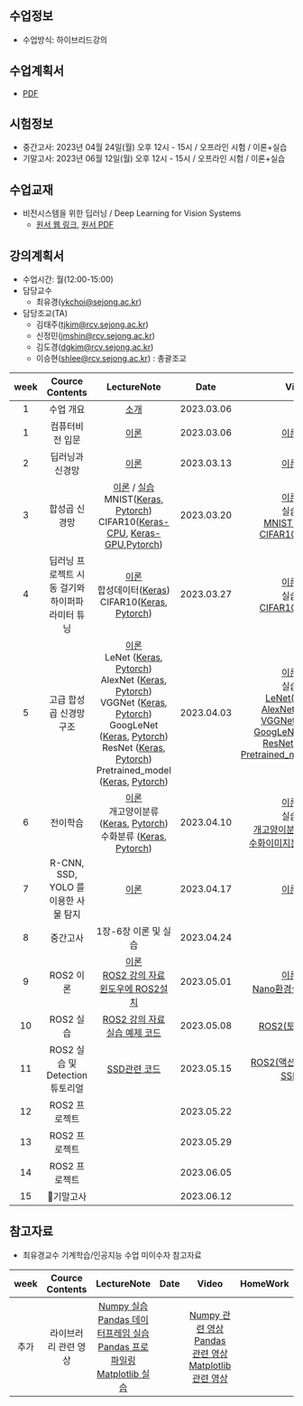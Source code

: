 
## 수업정보
- 수업방식: 하이브리드강의

## 수업계획서
- [PDF](https://github.com/sejongresearch/2023.DeepLearningSystem/blob/main/%E1%84%89%E1%85%AE%E1%84%8B%E1%85%A5%E1%86%B8%E1%84%80%E1%85%A8%E1%84%92%E1%85%AC%E1%86%A8%E1%84%89%E1%85%A5(2023).pdf)

## 시험정보
- 중간고사: 2023년 04월 24일(월) 오후 12시 - 15시 / 오프라인 시험 / 이론+실습
- 기말고사: 2023년 06월 12일(월) 오후 12시 - 15시 / 오프라인 시험 / 이론+실습

## 수업교재
- 비전시스템을 위한 딥러닝 / Deep Learning for Vision Systems
  - [원서 웹 링크](https://livebook.manning.com/book/grokking-deep-learning-for-computer-vision/chapter-1/), [원서 PDF](https://github.com/sejongresearch/2023.DeepLearningSystem/blob/main/deep-learning-for-vision-systems.pdf)

## 강의계획서
- 수업시간: 월(12:00-15:00) 
- 담당교수
  - 최유경(ykchoi@sejong.ac.kr)
- 담당조교(TA)
  - 김태주(tjkim@rcv.sejong.ac.kr)
  - 신정민(jmshin@rcv.sejong.ac.kr)
  - 김도경(dgkim@rcv.sejong.ac.kr)
  - 이승현(shlee@rcv.sejong.ac.kr) : 총괄조교

| week | Cource Contents | LectureNote | Date | Video | HomeWork |
|:---:|:---:|:---:|:---:|:---:|:---:|
| 1 | 수업 개요 | [소개](https://github.com/sejongresearch/2023.DeepLearningSystem/blob/main/LectureNotes/%5B%E1%84%83%E1%85%B5%E1%86%B8%E1%84%85%E1%85%A5%E1%84%82%E1%85%B5%E1%86%BC%E1%84%89%E1%85%B5%E1%84%89%E1%85%B3%E1%84%90%E1%85%A6%E1%86%B7%5D%5B0%E1%84%8C%E1%85%AE%E1%84%8E%E1%85%A1%5D%20%E1%84%80%E1%85%AA%E1%84%86%E1%85%A9%E1%86%A8%E1%84%89%E1%85%A9%E1%84%80%E1%85%A2%201%E1%84%87%E1%85%AE%20(2023)%20R2.pdf) | 2023.03.06 |  | | 
| 1 | 컴퓨터비전 입문 | [이론](https://github.com/sejongresearch/2023.DeepLearningSystem/blob/main/LectureNotes/%5B%E1%84%83%E1%85%B5%E1%86%B8%E1%84%85%E1%85%A5%E1%84%82%E1%85%B5%E1%86%BC%E1%84%89%E1%85%B5%E1%84%89%E1%85%B3%E1%84%90%E1%85%A6%E1%86%B7%5D%5B1%E1%84%8C%E1%85%AE%E1%84%8E%E1%85%A1%5D%20%E1%84%8F%E1%85%A5%E1%86%B7%E1%84%91%E1%85%B2%E1%84%90%E1%85%A5%E1%84%87%E1%85%B5%E1%84%8C%E1%85%A5%E1%86%AB%20%E1%84%8B%E1%85%B5%E1%86%B8%E1%84%86%E1%85%AE%E1%86%AB%20(2023).pdf) | 2023.03.06 |  [이론영상](https://youtu.be/y_7ROFzkS7E) | |
| 2 | 딥러닝과 신경망 | [이론](https://github.com/sejongresearch/2023.DeepLearningSystem/blob/main/LectureNotes/%5B%E1%84%83%E1%85%B5%E1%86%B8%E1%84%85%E1%85%A5%E1%84%82%E1%85%B5%E1%86%BC%E1%84%89%E1%85%B5%E1%84%89%E1%85%B3%E1%84%90%E1%85%A6%E1%86%B7%5D%5B2%E1%84%8C%E1%85%AE%E1%84%8E%E1%85%A1%5D%20%E1%84%83%E1%85%B5%E1%86%B8%E1%84%85%E1%85%A5%E1%84%82%E1%85%B5%E1%86%BC%E1%84%80%E1%85%AA%20%E1%84%89%E1%85%B5%E1%86%AB%E1%84%80%E1%85%A7%E1%86%BC%E1%84%86%E1%85%A1%E1%86%BC%20(2023).pdf) | 2023.03.13 |  [이론영상](https://youtu.be/-CDG4fIJfe0) | |
| 3 | 합성곱 신경망 | [이론](https://github.com/sejongresearch/2023.DeepLearningSystem/blob/main/LectureNotes/%5B%EB%94%A5%EB%9F%AC%EB%8B%9D%EC%8B%9C%EC%8A%A4%ED%85%9C%5D%5B3%EC%A3%BC%EC%B0%A8%5D%20%ED%95%A9%EC%84%B1%EA%B3%B1%20%EC%8B%A0%EA%B2%BD%EB%A7%9D.pdf) / [실습](https://github.com/sejongresearch/2023.DeepLearningSystem/blob/main/LectureNotes/%5B%EB%94%A5%EB%9F%AC%EB%8B%9D%EC%8B%9C%EC%8A%A4%ED%85%9C%5D%5B3%EC%A3%BC%EC%B0%A8%5D%20%ED%95%A9%EC%84%B1%EA%B3%B1%20%EC%8B%A0%EA%B2%BD%EB%A7%9D%20(%EC%8B%A4%EC%8A%B5).pdf) <br/> MNIST([Keras](https://www.kaggle.com/code/yukyungchoi/2022-dl-w3p1/notebook), [Pytorch](https://www.kaggle.com/code/dobarri/03-mnist-cnn)) <br/> CIFAR10([Keras-CPU](https://www.kaggle.com/code/yukyungchoi/2022-dl-w3-project-cpu/notebook), [Keras-GPU](https://www.kaggle.com/code/yukyungchoi/2022-dl-w3-project-gpu/notebook),[Pytorch](https://www.kaggle.com/code/leeseunghyeon99/2023-1-dls-w3-cifar10-cnn)) | 2023.03.20 |  [이론영상](https://youtu.be/NmUknzJqYG4) <br/> 실습영상 <br> [MNIST(Pytorch)](https://www.youtube.com/watch?v=J-9Lez2EoyM) <br/> [CIFAR10(Pytorch)](https://www.youtube.com/watch?v=nV5cU9IBG00)| |
| 4 | 딥러닝 프로젝트 시동 걸기와 <br> 하이퍼파라미터 튜닝 | [이론](https://github.com/sejongresearch/2023.DeepLearningSystem/blob/main/LectureNotes/%5B%EB%94%A5%EB%9F%AC%EB%8B%9D%EC%8B%9C%EC%8A%A4%ED%85%9C%5D%5B4%EC%A3%BC%EC%B0%A8%5D%EB%94%A5%EB%9F%AC%EB%8B%9D%20%ED%94%84%EB%A1%9C%EC%A0%9D%ED%8A%B8%20%EC%8B%9C%EB%8F%99%20%EA%B1%B8%EA%B8%B0%EC%99%80%20%ED%95%98%EC%9D%B4%ED%8D%BC%ED%8C%8C%EB%9D%BC%EB%AF%B8%ED%84%B0%20%ED%8A%9C%EB%8B%9D.pdf) <br/> 합성데이터([Keras](https://www.kaggle.com/code/yukyungchoi/2022-dl-w4p1/notebook)) <br/> CIFAR10([Keras](https://www.kaggle.com/code/leeseunghyeon99/4-10-19011804-v3/notebook), [Pytorch](https://colab.research.google.com/drive/1W9gYZTByAP39BiDhrfRk76N6iMBgvres)) |  2023.03.27 | [이론영상](https://youtu.be/72IQrg8RgIo) <br> 실습영상 <br> [CIFAR10(Pytorch)](https://youtu.be/dW8MQE-q-0g)| [리더보드](https://www.kaggle.com/t/a1ad6ed024e44b2d83586b1fd1e440ea) |
| 5 |  고급 합성곱 신경망 구조 | [이론](https://github.com/sejongresearch/2023.DeepLearningSystem/blob/main/LectureNotes/%5B%EB%94%A5%EB%9F%AC%EB%8B%9D%EC%8B%9C%EC%8A%A4%ED%85%9C%5D%5B5%EC%A3%BC%EC%B0%A8%5D%EA%B3%A0%EA%B8%89%20%ED%95%A9%EC%84%B1%EA%B3%B1%20%EC%8B%A0%EA%B2%BD%EB%A7%9D%20%EA%B5%AC%EC%A1%B0.pdf) <br/>LeNet ([Keras](https://colab.research.google.com/drive/1W0ZAJ0WvSgD1Izw6EOA48LJ145Uon5Qj),  [Pytorch](https://www.kaggle.com/code/dobarri/7-lenet-implementation/notebook))<br/>AlexNet ([Keras](https://colab.research.google.com/drive/1rRo6OPn0jKXaqPV-5wRdk7V9k50f7Vf3), [Pytorch](https://www.kaggle.com/code/xown3197/alexnet-implementation-in-pytorch))<br/>VGGNet ([Keras](https://colab.research.google.com/drive/1DNJbNkn6s1-RZJNfv_RNTkyvmdzVtzYu), [Pytorch](https://www.kaggle.com/code/dobarri/9-vgg-pytorch/notebook)) <br/>GoogLeNet ([Keras](https://colab.research.google.com/drive/1Az7rIE9u6cNmvBjmbAcyVHtpbYZ1gpMu), [Pytorch](https://www.kaggle.com/code/leeseunghyeon99/2023-1-dls-w5-inception-googlenet-pytorch/notebook))<br/>ResNet ([Keras](https://colab.research.google.com/drive/1kdY1xymHt64R1hsklEjVc18CGVztqAwq), [Pytorch](https://www.kaggle.com/code/dobarri/12-resnet50-implementation-pytorch)) <br/> Pretrained_model ([Keras](https://colab.research.google.com/drive/16uqFF3-fXmbGIGhtt-NyqHdlGsSFCHhw), [Pytorch](https://www.kaggle.com/code/leeseunghyeon99/2023-1-dls-pretrained-resnet50-pytorch/notebook)) | 2023.04.03 | [이론영상](https://youtu.be/aCq10cpP3-4?list=PL1xKqHsVFgvl0mdO_n_Ppx3w_doigvwdd) <br/>   실습영상 <br>[LeNet(Pytorch)](https://youtu.be/93mrECWCnFI) <br/> [AlexNet(Pytorch)](https://youtu.be/p8sCbxb2PMk) <br/>[VGGNet(Pytorch)](https://youtu.be/70G8yj-fRiY) <br/>[GoogLeNet(Pytorch)](https://youtu.be/NtJun16913s) <br/>[ResNet(Pytorch)](https://youtu.be/JtQkFBGBmfA) <br/>[Pretrained_model(Pytorch)](https://youtu.be/AIygsdRy5i4)| |
| 6 | 전이학습 | [이론](https://github.com/sejongresearch/2023.DeepLearningSystem/blob/main/LectureNotes/%5B%EB%94%A5%EB%9F%AC%EB%8B%9D%EC%8B%9C%EC%8A%A4%ED%85%9C%5D%5B6%EC%A3%BC%EC%B0%A8%5D%EC%A0%84%EC%9D%B4%ED%95%99%EC%8A%B5.pdf) <br/> 개고양이분류 ([Keras](https://www.kaggle.com/code/leeseunghyeon99/2023-1-dls-w6p1-dog-cat-keras), [Pytorch](https://www.kaggle.com/code/leeseunghyeon99/2023-1-dls-w6p1-dog-cat-pytorch)) <br/> 수화분류 ([Keras](https://www.kaggle.com/code/leeseunghyeon99/2023-1-dls-w6p2-keras), [Pytorch](https://www.kaggle.com/code/leeseunghyeon99/2023-1-dls-w6p2-pytorch))| 2023.04.10 |  [이론영상](https://youtu.be/bsraGcxKV88?list=PL1xKqHsVFgvl0mdO_n_Ppx3w_doigvwdd) <br>  실습영상 <br> [개고양이분류(Pytorch)](https://youtu.be/hcoDF-ztOrI) <br> [수화이미지분류(Pytorch)](https://youtu.be/d17A7h_dZR0) | [리더보드(1)](https://www.kaggle.com/t/28d62d60e38946589ef982809216af40) <br/> [리더보드(2)](https://www.kaggle.com/t/7f8d2bb732204c65a6b8f32cd3bef73e) |
| 7 | R-CNN, SSD, YOLO 를 이용한 사물 탐지 | [이론](https://github.com/sejongresearch/2023.DeepLearningSystem/blob/main/LectureNotes/%5B%EB%94%A5%EB%9F%AC%EB%8B%9D%EC%8B%9C%EC%8A%A4%ED%85%9C%5D%5B7%EC%A3%BC%EC%B0%A8%5DR-CNN%2CSSD%2CYOLO%EB%A5%BC%20%EC%9D%B4%EC%9A%A9%ED%95%9C%20%EC%82%AC%EB%AC%BC%20%ED%83%90%EC%A7%80.pdf)  | 2023.04.17 | [이론영상](https://youtu.be/PH-4pg_z5uc?list=PL1xKqHsVFgvl0mdO_n_Ppx3w_doigvwdd) | [리더보드](https://www.kaggle.com/t/f05001db4eef47a094a5b002cab51fa4)|   
| 8 | 중간고사 | 1장-6장 이론 및 실습 | 2023.04.24 |  |  | 
| 9 | ROS2 이론|  [이론](https://github.com/sejongresearch/2023.DeepLearningSystem/blob/main/LectureNotes/%5B%EB%94%A5%EB%9F%AC%EB%8B%9D%EC%8B%9C%EC%8A%A4%ED%85%9C%5D%ED%94%84%EB%A1%9C%EC%A0%9D%ED%8A%B8%20%EA%B0%9C%EC%9A%94%20%EB%B0%8F%20%ED%99%98%EA%B2%BD%20%EC%84%B8%ED%8C%85.pdf) <br/> [ROS2 강의 자료](https://accurate-ocean-46a.notion.site/2023-ROS2-597c54a4cb0e4937af1de4f43525c746) <br/>[윈도우에 ROS2설치](https://github.com/sejongresearch/2023.DeepLearningSystem/blob/main/LectureNotes/%5B%EB%94%A5%EB%9F%AC%EB%8B%9D%EC%8B%9C%EC%8A%A4%ED%85%9C%5D%EC%9C%88%EB%8F%84%EC%9A%B0%EC%97%90ROS2%EC%84%A4%EC%B9%98%ED%95%98%EA%B8%B0.pdf)  | 2023.05.01 | [이론영상](https://youtu.be/gQJ26B8AH5E)  <br/> [Nano환경설정 실습영상](https://youtu.be/9oCmfHsSC54) | |
| 10 | ROS2 실습 | [ROS2 강의 자료](https://accurate-ocean-46a.notion.site/2023-ROS2-597c54a4cb0e4937af1de4f43525c746) <br/> [실습 예제 코드](https://github.com/2seung0708/ros2_example.git) | 2023.05.08 | [ROS2(토픽&서비스)](https://youtu.be/gFY2oeSBQco) | |
| 11 | ROS2 실습 및 Detection 튜토리얼 | [SSD관련 코드](https://www.kaggle.com/code/sjmin99/dl-2023-od-example) | 2023.05.15 | [ROS2(액션&Detection)](https://youtu.be/sP1QuzH04bk) <br/>[SSD관련](https://youtu.be/4wY3ITKXpoc)  | [제안서](TermProject.md) |
| 12 | ROS2 프로젝트 | | 2023.05.22 |  | |
| 13 | ROS2 프로젝트 | | 2023.05.29 |  | |
| 14 | ROS2 프로젝트 | | 2023.06.05 |  | |
| 15 | 기말고사 | | 2023.06.12 |  | |


## 참고자료
- 최유경교수 기계학습/인공지능 수업 미이수자 참고자료

| week | Cource Contents | LectureNote | Date |  Video | HomeWork |
|:---:|:---:|:---:|:---:|:---:|:---:|
| 추가 |  라이브러리 관련 영상 | [Numpy 실습](https://www.kaggle.com/yukyungchoi/2022-ml-numpy-cheatsheet) <br> [Pandas 데이터프레임 실습](https://www.kaggle.com/code/yukyungchoi/2022-ml-pandas-cheatsheet/script) <br> [Pandas 프로파일링](https://www.kaggle.com/yukyungchoi/2022-ml-pandas-profiling) <br> [Matplotlib 실습](https://www.kaggle.com/yukyungchoi/2022-ml-matplotlib-cheatsheet) |  |[Numpy 관련 영상](https://youtu.be/xEXzE0oWFvw) <br> [Pandas 관련 영상](https://youtu.be/sFJyzPD4rw0) <br> [Matplotlib 관련 영상](https://youtu.be/6C8DLhypvp4)  | |


